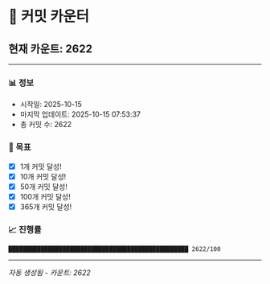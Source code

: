 # 🔢 커밋 카운터

## 현재 카운트: 2622

---

### 📊 정보
- 시작일: 2025-10-15
- 마지막 업데이트: 2025-10-15 07:53:37
- 총 커밋 수: 2622

### 🎯 목표
- [x] 1개 커밋 달성!
- [x] 10개 커밋 달성!
- [x] 50개 커밋 달성!
- [x] 100개 커밋 달성!
- [x] 365개 커밋 달성!

### 📈 진행률
```
██████████████████████████████████████████████████ 2622/100
```

---
*자동 생성됨 - 카운트: 2622*
